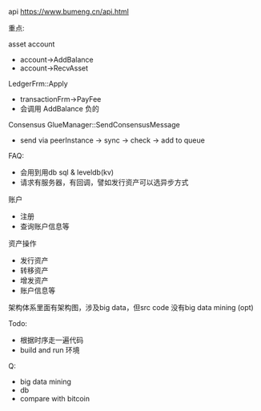 api https://www.bumeng.cn/api.html

重点:

asset account
 - account->AddBalance
 - account->RecvAsset

LedgerFrm::Apply
 - transactionFrm->PayFee
 - 会调用 AddBalance 负的

Consensus
GlueManager::SendConsensusMessage
 -  send via peerInstance -> sync -> check -> add to queue

FAQ:

 - 会用到用db sql & leveldb(kv)
 - 请求有服务器，有回调，譬如发行资产可以选异步方式

账户

 - 注册
 - 查询账户信息等

资产操作

 - 发行资产
 - 转移资产
 - 增发资产
 - 账户信息等

架构体系里面有架构图，涉及big data，但src code 没有big data mining (opt)

Todo:

 - 根据时序走一遍代码
 - build and run 环境

Q:

 - big data mining
 - db
 - compare with bitcoin
